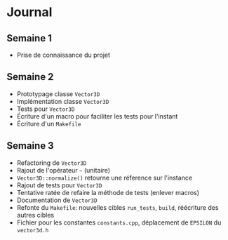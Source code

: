 # Journal

## Semaine 1

- Prise de connaissance du projet

## Semaine 2

- Prototypage classe `Vector3D`
- Implémentation classe `Vector3D`
- Tests pour `Vector3D`
- Écriture d'un macro pour faciliter les tests pour l'instant
- Écriture d'un `Makefile`

## Semaine 3

- Refactoring de `Vector3D`
- Rajout de l'opérateur `~` (unitaire)
- `Vector3D::normalize()` retourne une réference sur l'instance
- Rajout de tests pour `Vector3D`
- Tentative ratée de refaire la méthode de tests (enlever macros)
- Documentation de `Vector3D`
- Refonte du `Makefile`: nouvelles cibles `run_tests`, `build`, réécriture des autres cibles
- Fichier pour les constantes `constants.cpp`, déplacement de `EPSILON` du `vector3d.h`
